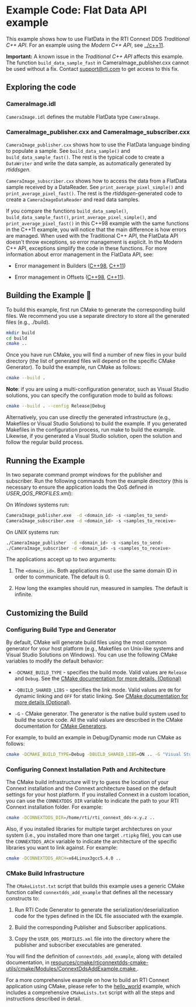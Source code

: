 # Example Code: Flat Data API example

This example shows how to use FlatData in the RTI Connext DDS _Traditional C++
API_. For an example using the _Modern C++ API_, see [../c++11](../c++11).

**Important:** A known issue in the _Traditional C++ API_ affects this example.
The function `build_data_sample_fast` in CameraImage_publisher.cxx cannot be used
without a fix. Contact support@rti.com to get access to this fix.

## Exploring the code

### CameraImage.idl

`CameraImage.idl` defines the mutable FlatData type `CameraImage`.

### CameraImage_publisher.cxx and CameraImage_subscriber.cxx

`CameraImage_publisher.cxx` shows how to use the FlatData language binding to
populate a sample. See `build_data_sample()` and `build_data_sample_fast()`.
The rest is the typical code to create a `DataWriter` and write the data
sample, as automatically generated by *rtiddsgen*.

`CameraImage_subscriber.cxx` shows how to access the data from a FlatData
sample received by a DataReader. See `print_average_pixel_simple()` and
`print_average_pixel_fast()`. The rest is the *rtiddsgen*-generated code to
create a `CameraImageDataReader` and read data samples.

If you compare the functions `build_data_sample()`,
`build_data_sample_fast()`, `print_average_pixel_simple()`, and
`print_average_pixel_fast()` in this C++98 example with the same functions in
the C++11 example, you will notice that the main difference is how errors are
managed. When used with the Traditional C++ API, the FlatData API doesn't throw
exceptions, so error management is explicit. In the Modern C++ API, exceptions
simplify the code in these functions. For more information about error management
in the FlatData API, see:

-   Error management in Builders
    ([C++98](https://community.rti.com/static/documentation/connext-dds/7.0.0/doc/api/connext_dds/api_cpp/group__RTIFlatBuildersModule.html),
    [C++11](https://community.rti.com/static/documentation/connext-dds/7.0.0/doc/api/connext_dds/api_cpp2/group__RTIFlatBuildersModule.html))

-   Error management in Offsets
    ([C++98](https://community.rti.com/static/documentation/connext-dds/7.0.0/doc/api/connext_dds/api_cpp/group__RTIFlatOffsetsModule.html),
    [C++11](https://community.rti.com/static/documentation/connext-dds/7.0.0/doc/api/connext_dds/api_cpp2/group__RTIFlatOffsetsModule.html)).

## Building the Example :wrench:

To build this example, first run CMake to generate the corresponding build
files. We recommend you use a separate directory to store all the generated
files (e.g., ./build).

```bash
mkdir build
cd build
cmake ..
```

Once you have run CMake, you will find a number of new files in your build
directory (the list of generated files will depend on the specific CMake
Generator). To build the example, run CMake as follows:

```sh
cmake --build .
```

**Note**: if you are using a multi-configuration generator, such as Visual
Studio solutions, you can specify the configuration mode to build as follows:

```sh
cmake --build . --config Release|Debug
```

Alternatively, you can use directly the generated infrastructure (e.g.,
Makefiles or Visual Studio Solutions) to build the example. If you generated
Makefiles in the configuration process, run make to build the example. Likewise,
if you generated a Visual Studio solution, open the solution and follow the
regular build process.

## Running the Example

In two separate command prompt windows for the publisher and subscriber. Run the
following commands from the example directory (this is necessary to ensure the
application loads the QoS defined in *USER_QOS_PROFILES.xml*):

On *Windows* systems run:

```sh
CameraImage_publisher.exe  -d <domain_id> -s <samples_to_send>
CameraImage_subscriber.exe -d <domain_id> -s <samples_to_receive>
```

On *UNIX* systems run:

```sh
./CameraImage_publisher  -d <domain_id> -s <samples_to_send>
./CameraImage_subscriber -d <domain_id> -s <samples_to_receive>
```

The applications accept up to two arguments:

1.  The `<domain_id>`. Both applications must use the same domain ID in order to
    communicate. The default is 0.

2.  How long the examples should run, measured in samples. The default is
    infinite.

## Customizing the Build

### Configuring Build Type and Generator

By default, CMake will generate build files using the most common generator for
your host platform (e.g., Makefiles on Unix-like systems and Visual Studio
Solutions on Windows). You can use the following CMake variables to modify the
default behavior:

-   `-DCMAKE_BUILD_TYPE` - specifies the build mode. Valid values are `Release`
    and `Debug`. See the [CMake documentation for more details.
    (Optional)](https://cmake.org/cmake/help/latest/variable/CMAKE_BUILD_TYPE.html)

-   `-DBUILD_SHARED_LIBS` - specifies the link mode. Valid values are `ON` for
    dynamic linking and `OFF` for static linking. See [CMake documentation for
    more details
    (Optional)](https://cmake.org/cmake/help/latest/variable/BUILD_SHARED_LIBS.html).
-   `-G` - CMake generator. The generator is the native build system used to
    build the source code. All the valid values are described in the CMake
    documentation for [CMake
    Generators](https://cmake.org/cmake/help/latest/manual/cmake-generators.7.html).

For example, to build an example in Debug/Dynamic mode run CMake as follows:

```sh
cmake -DCMAKE_BUILD_TYPE=Debug -DBUILD_SHARED_LIBS=ON .. -G "Visual Studio 15 2017" -A x64
```

### Configuring Connext Installation Path and Architecture

The CMake build infrastructure will try to guess the location of your Connext
installation and the Connext architecture based on the default settings
for your host platform. If you installed Connext in a custom location, you
can use the `CONNEXTDDS_DIR` variable to indicate the path to your RTI Connext
installation folder. For example:

```sh
cmake -DCONNEXTDDS_DIR=/home/rti/rti_connext_dds-x.y.z ..
```

Also, if you installed libraries for multiple target architectures on your system
(i.e., you installed more than one target `.rtipkg` file), you can use the
`CONNEXTDDS_ARCH` variable to indicate the architecture of the specific libraries
you want to link against. For example:

```sh
cmake -DCONNEXTDDS_ARCH=x64Linux3gcc5.4.0 ..
```

### CMake Build Infrastructure

The `CMakeListst.txt` script that builds this example uses a generic CMake
function called `connextdds_add_example` that defines all the necessary constructs
to:

1.  Run RTI Code Generator to generate the serialization/deserialization code
    for the types defined in the IDL file associated with the example.

2.  Build the corresponding Publisher and Subscriber applications.

3.  Copy the `USER_QOS_PROFILES.xml` file into the directory where the publisher
    and subscriber executables are generated.

You will find the definition of `connextdds_add_example`, along with detailed
documentation, in
[resources/cmake/rticonnextdds-cmake-utils/cmake/Modules/ConnextDdsAddExample.cmake
](https://github.com/rticommunity/rticonnextdds-cmake-utils/blob/main/cmake/Modules/ConnextDdsAddExample.cmake).

For a more comprehensive example on how to build an RTI Connext application
using CMake, please refer to the
[hello_world](../../../connext_dds/build_systems/cmake/) example, which includes
a comprehensive `CMakeLists.txt` script with all the steps and instructions
described in detail.
